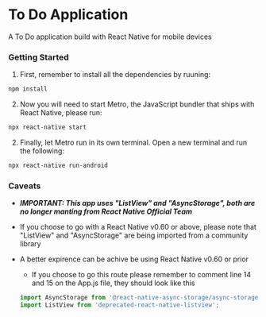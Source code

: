 # To Do Application
A To Do application build with React Native for mobile devices

### Getting Started 
1. First, remember to install all the dependencies by ruuning:  
```bash
npm install
```  

2. Now you will need to start Metro, the JavaScript bundler that ships with React Native, please run:
```bash
npx react-native start
```   

2. Finally, let Metro run in its own terminal. Open a new terminal and run the following:
```bash
npx react-native run-android
```  

### Caveats
* _**IMPORTANT: This app uses "ListView" and "AsyncStorage", both are no longer manting from React Native Official Team**_  

* If you choose to go with a React Native v0.60 or above, please note that "ListView" and "AsyncStorage" are being imported from a community library  

* A better expirence can be achive be using React Native v0.60 or prior
  * If you choose to go this route please remember to comment line 14 and 15 on the App.js file, they should look like this  
  ```javascript
  import AsyncStorage from '@react-native-async-storage/async-storage';
  import ListView from 'deprecated-react-native-listview';
  ```
